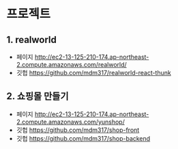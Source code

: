 # 프로젝트
## 1. realworld 
- 페이지 <http://ec2-13-125-210-174.ap-northeast-2.compute.amazonaws.com/realworld/>
- 깃헙 <https://github.com/mdm317/realworld-react-thunk>
## 2. 쇼핑몰 만들기
- 페이지 <http://ec2-13-125-210-174.ap-northeast-2.compute.amazonaws.com/yunshop/>
- 깃헙 <https://github.com/mdm317/shop-front> 
- 깃헙 <https://github.com/mdm317/shop-backend>
